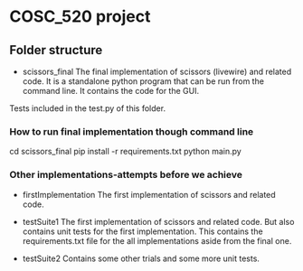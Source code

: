 # COSC_520 project

## Folder structure
- scissors_final
The final implementation of scissors (livewire) and related code. It is a standalone python program that can be run from the command line. It contains the code for the GUI.

Tests included in the test.py of this folder.
 
### How to run final implementation though command line
cd scissors_final
pip install -r requirements.txt
python main.py

### Other implementations-attempts before we achieve
- firstImplementation
The first implementation of scissors and related code.

- testSuite1
The first implementation of scissors and related code. But also contains unit tests for the first implementation.
This contains the requirements.txt file for the all implementations aside from the final one.

- testSuite2
Contains some other trials and some more unit tests.
